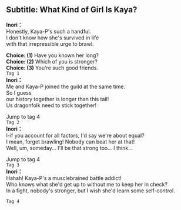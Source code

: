 # 

  
## Subtitle: What Kind of Girl Is Kaya?
  
**Inori：**  
Honestly, Kaya-P's such a handful.  
I don't know how she's survived in life  
with that irrepressible urge to brawl.  
  
**Choice: (1)**  Have you known her long?  
**Choice: (2)**  Which of you is stronger?  
**Choice: (3)**  You're such good friends.  
`Tag 1`  
**Inori：**  
Me and Kaya-P joined the guild at the same time.  
So I guess  
 our history together is longer than this tail!  
Us dragonfolk need to stick together!  
  
Jump to tag 4  
`Tag 2`  
**Inori：**  
I-if you account for all factors, I'd say we're about equal?  
I mean, forget brawling! Nobody can beat her at that!  
Well, um, someday... I'll be that strong too... I think...  
  
Jump to tag 4  
`Tag 3`  
**Inori：**  
Hahah! Kaya-P's a musclebrained battle addict!  
Who knows what she'd get up to without me to keep her in check?  
In a fight, nobody's stronger, but I wish she'd learn some self-control.  
  
`Tag 4`  
